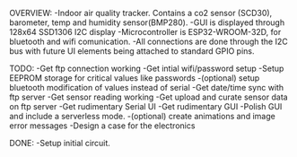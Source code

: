 OVERVIEW:
    -Indoor air quality tracker. Contains a co2 sensor (SCD30), barometer, temp and humidity sensor(BMP280).
    -GUI is displayed through 128x64 SSD1306 I2C display
    -Microcontroller is ESP32-WROOM-32D, for bluetooth and wifi comunication.
    -All connections are done through the I2C bus with future UI elements being attached to standard GPIO pins.
    

TODO:
    -Get ftp connection working
    -Get intial wifi/password setup
    -Setup EEPROM storage for critical values like passwords
    -(optional) setup bluetooth modification of values instead of serial
    -Get date/time sync with ftp server
    -Get sensor reading working
    -Get upload and curate sensor data on ftp server
    -Get rudimentary Serial UI
    -Get rudimentary GUI
    -Polish GUI and include a serverless mode.
    -(optional) create animations and image error messages
    -Design a case for the electronics

DONE:
    -Setup initial circuit.
